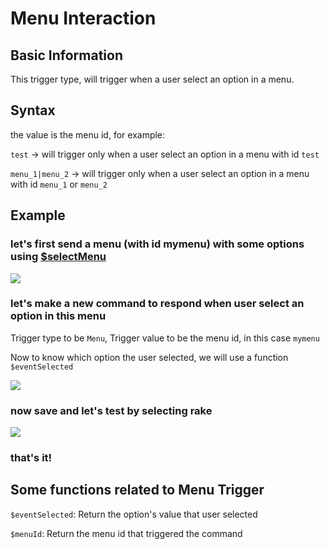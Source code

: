 # Menu Interaction

## Basic Information
This trigger type, will trigger when a user select an option in a menu. 

## Syntax
the value is the menu id, for example:

`test` -> will trigger only when a user select an option in a menu with id `test`

`menu_1|menu_2` -> will trigger only when a user select an option in a menu with id `menu_1` or `menu_2`

## Example
### let's first send a menu (with id mymenu) with some options using [$selectMenu](../Text/Components/selectMenu.md)
![](https://cdn.discordapp.com/attachments/959521105293475880/993622374689812560/unknown.png)

### let's make a new command to respond when user select an option in this menu
Trigger type to be `Menu`, Trigger value to be the menu id, in this case `mymenu`

Now to know which option the user selected, we will use a function `$eventSelected`

![](https://cdn.discordapp.com/attachments/959521105293475880/993627253789438002/unknown.png)

### now save and let's test by selecting rake
![](https://cdn.discordapp.com/attachments/959521105293475880/993623835108704336/menu.gif)

### that's it!

## Some functions related to Menu Trigger
`$eventSelected`:   Return the option's value that user selected

`$menuId`: Return the menu id that triggered the command